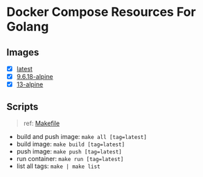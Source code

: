# Docker Compose Resources For Golang

## Images

- [x] [latest](./latest/Dockerfile)
- [x] [9.6.18-alpine](./9.6.18-alpine/Dockerfile)
- [x] [13-alpine](./13-alpine/Dockerfile)

## Scripts

>ref: [Makefile](./Makefile)

- build and push image: `make all [tag=latest]`
- build image: `make build [tag=latest]`
- push image: `make push [tag=latest]`
- run container: `make run [tag=latest]`
- list all tags: `make | make list`
